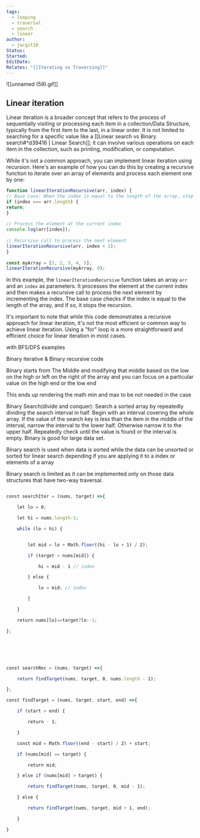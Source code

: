 ```yaml
---
tags:
  - looping
  - traversal
  - search
  - linear
author:
  - jacgit18
Status: 
Started: 
EditDate: 
Relates: "[[Iterating vs Traversing]]"
---
```

![[unnamed (59).gif]]


## Linear iteration

Linear iteration is a broader concept that refers to the process of sequentially visiting or processing each item in a collection/Data Structure, typically from the first item to the last, in a linear order.  It is not limited to searching for a specific value like a [[Linear search vs Binary search#^d39416 | Linear Search]]; it can involve various operations on each item in the collection, such as printing, modification, or computation.  
  
While it's not a common approach, you can implement linear iteration using recursion. Here's an example of how you can do this by creating a recursive function to iterate over an array of elements and process each element one by one:  
  
```javascript  
function linearIterationRecursive(arr, index) {  
// Base case: When the index is equal to the length of the array, stop the recursion.  
if (index === arr.length) {  
return;  
}  
  
// Process the element at the current index  
console.log(arr[index]);  
  
// Recursive call to process the next element  
linearIterationRecursive(arr, index + 1);  
}  
  
const myArray = [1, 2, 3, 4, 5];  
linearIterationRecursive(myArray, 0);  
```  
  
In this example, the `linearIterationRecursive` function takes an array `arr` and an `index` as parameters. It processes the element at the current index and then makes a recursive call to process the next element by incrementing the index. The base case checks if the index is equal to the length of the array, and if so, it stops the recursion.  
  
It's important to note that while this code demonstrates a recursive approach for linear iteration, it's not the most efficient or common way to achieve linear iteration. Using a "for" loop is a more straightforward and efficient choice for linear iteration in most cases.




with BFS/DFS examples


Binary iterative & Binary recursive code 

Binary starts from The Middle and modifying that middle based on the low on the high or left on the right of the array and you can focus on a particular value on the high end or the low end  

This ends up rendering the math min and max to be not needed in the case 

Binary Search(divide and conquer): Search a sorted array by repeatedly dividing the search interval in half. Begin with an interval covering the whole array. If the value of the search key is less than the item in the middle of the interval, narrow the interval to the lower half. Otherwise narrow it to the upper half. Repeatedly check until the value is found or the interval is empty. Binary is good for large data set. 

Binary search is used when data is sorted while the data can be unsorted or sorted for linear search depending if you are applying it to a index or elements of a array  

Binary search is limited as it can be implemented only on those data structures that have two-way traversal. 


```javascript

const searchIter = (nums, target) =>{ 

    let lo = 0; 

    let hi = nums.length-1; 

    while (lo < hi) { 


        let mid = lo + Math.floor((hi - lo + 1) / 2);  

        if (target < nums[mid]) { 

            hi = mid - 1 // index 

        } else { 

            lo = mid; // index 

        } 

    } 

    return nums[lo]==target?lo:-1; 

}; 






const searchRec = (nums, target) =>{ 

    return findTarget(nums, target, 0, nums.length - 1); 

}; 

const findTarget = (nums, target, start, end) =>{ 

    if (start > end) { 

        return - 1; 

    } 

    const mid = Math.floor((end - start) / 2) + start; 

    if (nums[mid] == target) { 

        return mid; 

    } else if (nums[mid] > target) { 

        return findTarget(nums, target, 0, mid - 1); 

    } else { 

        return findTarget(nums, target, mid + 1, end); 

    } 

} 




```





